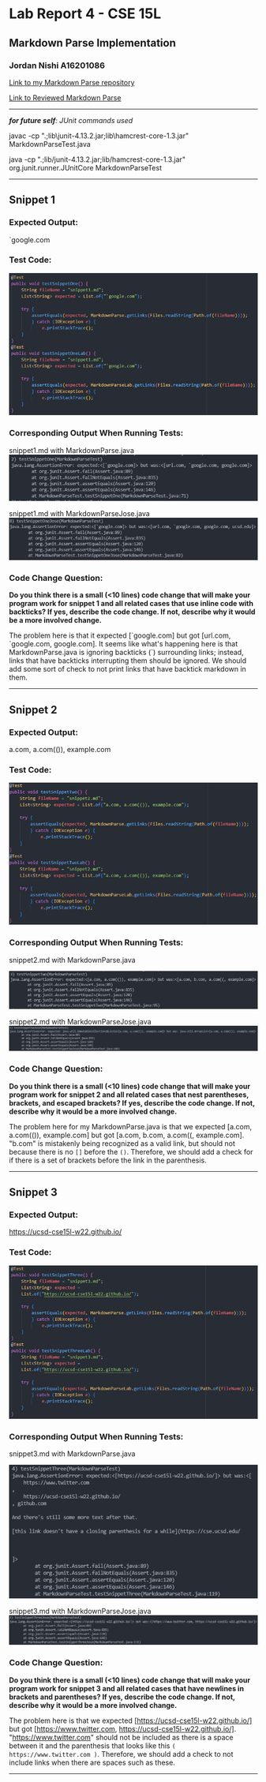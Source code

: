 # Lab Report 4 - CSE 15L
## Markdown Parse Implementation
### Jordan Nishi A16201086

[Link to my Markdown Parse repository](https://github.com/jordan-nishi/markdown-parse)

[Link to Reviewed Markdown Parse](https://github.com/JaredJose/markdown-parse)
___

***for future self**: JUnit commands used*

javac -cp ".;lib\junit-4.13.2.jar;lib\hamcrest-core-1.3.jar" MarkdownParseTest.java

java -cp ".;lib/junit-4.13.2.jar;lib/hamcrest-core-1.3.jar" org.junit.runner.JUnitCore MarkdownParseTest


___

## Snippet 1

### Expected Output:
`google.com

### Test Code:
![](snip_1.png)

### Corresponding Output When Running Tests:

snippet1.md with MarkdownParse.java
![](sniptest_1.png)

snippet1.md with MarkdownParseJose.java
![](sniptestjose_1.png)

### Code Change Question:

**Do you think there is a small (<10 lines) code change that will make your program work for snippet 1 and all related cases that use inline code with backticks? If yes, describe the code change. If not, describe why it would be a more involved change.**

The problem here is that it expected [\`google.com] but got [url.com, \`google.com, google.com]. It seems like what's
happening here is that MarkdownParse.java is ignoring backticks (\`) surrounding links; instead, links that have backticks
interrupting them should be ignored. We should add some sort of check to not print links that have backtick markdown
in them.
___

## Snippet 2

### Expected Output:
a.com, a.com(()), example.com

### Test Code:
![](snip_2.png)

### Corresponding Output When Running Tests:

snippet2.md with MarkdownParse.java

![](sniptest_2.png)

snippet2.md with MarkdownParseJose.java
![](sniptestjose_2.png)

### Code Change Question:

**Do you think there is a small (<10 lines) code change that will make your program work for snippet 2 and all related cases that nest parentheses, brackets, and escaped brackets? If yes, describe the code change. If not, describe why it would be a more involved change.**

The problem here for my MarkdownParse.java is that we expected [a.com, a.com(()), example.com] but got [a.com, b.com, a.com((, example.com]. "b.com" is mistakenly being recognized as a valid link, but
should not because there is no `[]` before the `()`. Therefore, we should add a check for if there
is a set of brackets before the link in the parenthesis.

___

## Snippet 3

### Expected Output:
https://ucsd-cse15l-w22.github.io/

### Test Code:

![](snip_3.png)

### Corresponding Output When Running Tests:

snippet3.md with MarkdownParse.java

![](sniptest_3.png)

snippet3.md with MarkdownParseJose.java
![](sniptestjose_3.png)

### Code Change Question:

**Do you think there is a small (<10 lines) code change that will make your program work for snippet 3 and all related cases that have newlines in brackets and parentheses? If yes, describe the code change. If not, describe why it would be a more involved change.**

The problem here is that we expected [https://ucsd-cse15l-w22.github.io/] but got [https://www.twitter.com, https://ucsd-cse15l-w22.github.io/]. "https://www.twitter.com" should not be included
as there is a space between it and the parenthesis that looks like this `( https://www.twitter.com )`. Therefore, we should add a check to not include links when there are spaces such as these.
___

